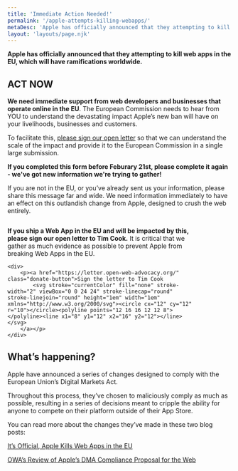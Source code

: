 ```yaml
---
title: 'Immediate Action Needed!'
permalink: '/apple-attempts-killing-webapps/'
metaDesc: 'Apple has officially announced that they attempting to kill web apps in the EU, which will have ramifications worldwide'
layout: 'layouts/page.njk'
---
```


**Apple has officially announced that they attempting to kill web apps in the EU, which will have ramifications worldwide.**

## ACT NOW

**We need immediate support from web developers and businesses that operate online in the EU**.  The European Commission needs to hear from YOU to understand the devastating impact Apple’s new ban will have on your livelihoods, businesses and customers.

To facilitate this, [please sign our open letter](https://letter.open-web-advocacy.org/) so that we can understand the scale of the impact and provide it to the European Commission in a single large submission.

**If you completed this form before Feburary 21st, please complete it again - we've got new information we're trying to gather!**

If you are not in the EU, or you’ve already sent us your information, please share this message far and wide. We need information immediately to have an effect on this outlandish change from Apple, designed to crush the web entirely.

<div class="prom-banner" style="max-width: 30em;">
    <p class"illustration"><img src="/images/donate.svg" alt="" /></p>
    <p><strong>If you ship a Web App in the EU and will be impacted by this, please sign our open letter to Tim Cook.</strong> It is critical that we gather as much evidence as possible to prevent Apple from breaking Web Apps in the EU.</p>

    <div>
        <p><a href="https://letter.open-web-advocacy.org/" class="donate-button">Sign the letter to Tim Cook
            <svg stroke="currentColor" fill="none" stroke-width="2" viewBox="0 0 24 24" stroke-linecap="round" stroke-linejoin="round" height="1em" width="1em" xmlns="http://www.w3.org/2000/svg"><circle cx="12" cy="12" r="10"></circle><polyline points="12 16 16 12 12 8"></polyline><line x1="8" y1="12" x2="16" y2="12"></line></svg>
        </a></p>
    </div>
</div>

## What’s happening?

Apple have announced a series of changes designed to comply with the European Union’s Digital Markets Act.

Throughout this process, they’ve chosen to maliciously comply as much as possible, resulting in a series of decisions meant to cripple the ability for anyone to compete on their platform outside of their App Store.

You can read more about the changes they’ve made in these two blog posts:

[It’s Official, Apple Kills Web Apps in the EU](https://open-web-advocacy.org/blog/its-official-apple-kills-web-apps-in-the-eu/)

[OWA’s Review of Apple’s DMA Compliance Proposal for the Web](https://open-web-advocacy.org/blog/owa-review-apple-dma-compliance-for-web/
)
